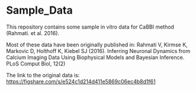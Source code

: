# Sample_Data
 This repository contains some sample in vitro data for CaBBI method (Rahmati. et al. 2016).

Most of these data have been originally published in:
Rahmati V, Kirmse K, Markovic D, Holthoff K, Kiebel SJ (2016). Inferring Neuronal Dynamics from Calcium Imaging Data Using Biophysical Models and Bayesian Inference. PLoS Comput Biol, 12(2)

The link to the original data is:
https://figshare.com/s/e524c1d214d411e5869c06ec4b8d1f61
